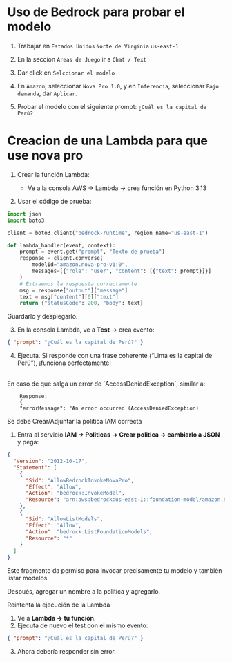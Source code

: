 # Uso de Bedrock para probar el modelo

1. Trabajar en `Estados Unidos` `Norte de Virginia` `us-east-1`

2. En la seccion `Areas de Juego` ir a `Chat / Text`

3. Dar click en `Selccionar el modelo`

4. En `Amazon`, seleccionar `Nova Pro 1.0`, y en `Inferencia`, seleccionar `Bajo demanda`, dar `Aplicar`.

5. Probar el modelo con el siguiente prompt: `¿Cuál es la capital de Perú?`

# Creacion de una Lambda para que use nova pro

1. Crear la función Lambda:

    - Ve a la consola AWS → Lambda → crea función en Python 3.13

2. Usar el código de prueba:

```python
import json
import boto3

client = boto3.client("bedrock-runtime", region_name="us-east-1")

def lambda_handler(event, context):
    prompt = event.get("prompt", "Texto de prueba")
    response = client.converse(
        modelId="amazon.nova-pro-v1:0",
        messages=[{"role": "user", "content": [{"text": prompt}]}]
    )
    # Extraemos la respuesta correctamente
    msg = response["output"]["message"]
    text = msg["content"][0]["text"]
    return {"statusCode": 200, "body": text}

```

Guardarlo y desplegarlo.


3. En la consola Lambda, ve a **Test** → crea evento:

```json
{ "prompt": "¿Cuál es la capital de Perú?" }
```

4. Ejecuta. Si responde con una frase coherente (“Lima es la capital de Perú”), ¡funciona perfectamente!

<br>
En caso de que salga un error de `AccessDeniedException`, similar a: 

        Response:
        {
        "errorMessage": "An error occurred (AccessDeniedException)
    

Se debe Crear/Adjuntar la política IAM correcta

1. Entra al servicio **IAM → Politicas → Crear politica → cambiarlo a JSON** y pega:

```json
{
  "Version": "2012-10-17",
  "Statement": [
    {
      "Sid": "AllowBedrockInvokeNovaPro",
      "Effect": "Allow",
      "Action": "bedrock:InvokeModel",
      "Resource": "arn:aws:bedrock:us-east-1::foundation-model/amazon.nova-pro-v1:0"
    },
    {
      "Sid": "AllowListModels",
      "Effect": "Allow",
      "Action": "bedrock:ListFoundationModels",
      "Resource": "*"
    }
  ]
}
```

Este fragmento da permiso para invocar precisamente tu modelo y también listar modelos.

Después, agregar un nombre a la politica y agregarlo.


 Reintenta la ejecución de la Lambda

1. Ve a **Lambda → tu función**.
2. Ejecuta de nuevo el test con el mismo evento:

```json
{ "prompt": "¿Cuál es la capital de Perú?" }
```

3. Ahora debería responder sin error.

